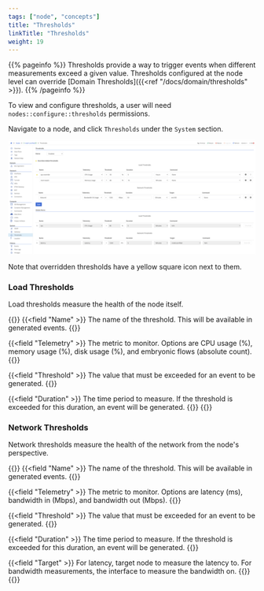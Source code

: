 ```yaml
---
tags: ["node", "concepts"]
title: "Thresholds"
linkTitle: "Thresholds"
weight: 19
---
```


{{% pageinfo %}}
Thresholds provide a way to trigger events when different measurements exceed a given value. Thresholds configured at the node level can override [Domain Thresholds]({{<ref "/docs/domain/thresholds" >}}).
{{% /pageinfo %}}

To view and configure thresholds, a user will need `nodes::configure::thresholds` permissions.

Navigate to a node, and click `Thresholds` under the `System` section.

![img](list.png)

Note that overridden thresholds have a yellow square icon next to them.

### Load Thresholds

Load thresholds measure the health of the node itself.

{{<fields>}}
{{<field "Name" >}}
The name of the threshold. This will be available in generated events.
{{</field >}}

{{<field "Telemetry" >}}
The metric to monitor. Options are CPU usage (%), memory usage (%), disk usage (%), and embryonic flows (absolute count).
{{</field >}}

{{<field "Threshold" >}}
The value that must be exceeded for an event to be generated.
{{</field >}}

{{<field "Duration" >}}
The time period to measure. If the threshold is exceeded for this duration, an event will be generated.
{{</field >}}
{{</fields>}}

### Network Thresholds

Network thresholds measure the health of the network from the node's perspective.

{{<fields>}}
{{<field "Name" >}}
The name of the threshold. This will be available in generated events.
{{</field >}}

{{<field "Telemetry" >}}
The metric to monitor. Options are latency (ms), bandwidth in (Mbps), and bandwidth out (Mbps).
{{</field >}}

{{<field "Threshold" >}}
The value that must be exceeded for an event to be generated.
{{</field >}}

{{<field "Duration" >}}
The time period to measure. If the threshold is exceeded for this duration, an event will be generated.
{{</field >}}

{{<field "Target" >}}
For latency, target node to measure the latency to. For bandwidth measurements, the interface to measure the bandwidth on.
{{</field >}}
{{</fields>}}
